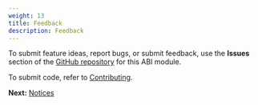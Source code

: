 ```yaml
---
weight: 13
title: Feedback
description: Feedback
---
```


To submit feature ideas, report bugs, or submit feedback, use the **Issues** section of the [GitHub repository](https://github.com/aws-ia/cfn-abi-trend-cloudone/) for this ABI module.

To submit code, refer to [Contributing](https://github.com/aws-ia/cfn-abi-trend-cloudone/blob/main/CONTRIBUTING.md).

**Next:** [Notices](/notices/index.html)
